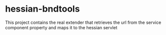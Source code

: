 hessian-bndtools
================

This project contains the real extender that retrieves the url from the service component property and maps it to the hessian servlet
